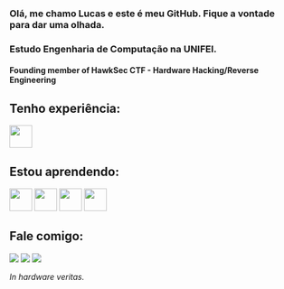 ### Olá, me chamo Lucas e este é meu GitHub. Fique a vontade para dar uma olhada.
### Estudo Engenharia de Computação na UNIFEI.

#### Founding member of HawkSec CTF - Hardware Hacking/Reverse Engineering

## Tenho experiência:
<a href="www.python.com" target="_blank"><img src="https://cdn.jsdelivr.net/gh/devicons/devicon/icons/python/python-original.svg" width = 40 height = 40 target="_blank"></a>

## Estou aprendendo:
<a href="https://cplusplus.com" target="_blank"><img src="https://cdn.jsdelivr.net/gh/devicons/devicon/icons/c/c-original.svg" width = 40 height = 40 target="_blank"></a>
<a href="https://git-scm.com" target="_blank"><img src="https://cdn.jsdelivr.net/gh/devicons/devicon/icons/git/git-original.svg" width = 40 height = 40 target="_blank"></a>
<a href="https://www.adobe.com/br/products/photoshop.html" target="_blank"><img src="https://cdn.jsdelivr.net/gh/devicons/devicon/icons/photoshop/photoshop-plain.svg" width = 40 height = 40 target="_blank"></a>
<a href="https://www.adobe.com/br/products/premiere.html" target="_blank"><img src="https://cdn.jsdelivr.net/gh/devicons/devicon/icons/premierepro/premierepro-original.svg" width = 40 height = 40 target="_blank"></a>

## Fale comigo:
<div>
<a href="https://instagram.com/lucaslpmoura" target="_blank"><img src="https://img.shields.io/badge/-Instagram-%23E4405F?style=for-the-badge&logo=instagram&logoColor=white" target="_blank"></a>
<a href = "mailto:lucaslpmoura@gmail.com"><img src="https://img.shields.io/badge/Gmail-D14836?style=for-the-badge&logo=gmail&logoColor=white" target="_blank"></a>
<a href="https://www.linkedin.com/in/lucas-moura-024804192/" target="_blank"><img src="https://img.shields.io/badge/-LinkedIn-%230077B5?style=for-the-badge&logo=linkedin&logoColor=white" target="_blank"></a>   
</div>

*In hardware veritas.*
